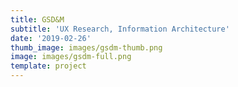 ```yaml
---
title: GSD&M
subtitle: 'UX Research, Information Architecture'
date: '2019-02-26'
thumb_image: images/gsdm-thumb.png
image: images/gsdm-full.png
template: project
---
```

